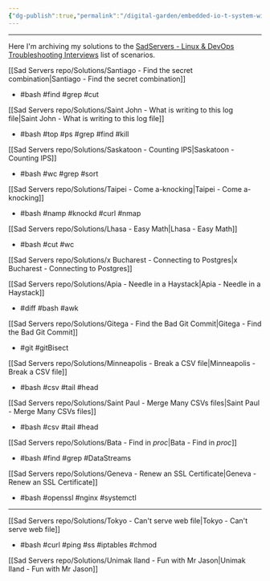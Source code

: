 ```yaml
---
{"dg-publish":true,"permalink":"/digital-garden/embedded-io-t-system-with-res-tful-api-from-stm-32-drivers-to-aws-lambda/"}
---
```


---
Here I'm archiving my solutions to the [SadServers - Linux & DevOps Troubleshooting Interviews](https://sadservers.com/) list of scenarios.

[[Sad Servers repo/Solutions/Santiago - Find the secret combination\|Santiago - Find the secret combination]]
- #bash #find #grep #cut  

[[Sad Servers repo/Solutions/Saint John - What is writing to this log file\|Saint John - What is writing to this log file]]
- #bash #top #ps #grep #find #kill

[[Sad Servers repo/Solutions/Saskatoon - Counting IPS\|Saskatoon - Counting IPS]]
- #bash #wc #grep #sort

[[Sad Servers repo/Solutions/Taipei - Come a-knocking\|Taipei - Come a-knocking]]
- #bash #namp #knockd #curl #nmap

[[Sad Servers repo/Solutions/Lhasa - Easy Math\|Lhasa - Easy Math]]
- #bash #cut #wc 

[[Sad Servers repo/Solutions/x Bucharest - Connecting to Postgres\|x Bucharest - Connecting to Postgres]]

[[Sad Servers repo/Solutions/Apia - Needle in a Haystack\|Apia - Needle in a Haystack]]
- #diff #bash #awk

[[Sad Servers repo/Solutions/Gitega - Find the Bad Git Commit\|Gitega - Find the Bad Git Commit]]
- #git #gitBisect

[[Sad Servers repo/Solutions/Minneapolis - Break a CSV file\|Minneapolis - Break a CSV file]]
- #bash #csv #tail #head

[[Sad Servers repo/Solutions/Saint Paul - Merge Many CSVs files\|Saint Paul - Merge Many CSVs files]]
- #bash #csv #tail #head

[[Sad Servers repo/Solutions/Bata - Find in _proc_\|Bata - Find in _proc_]]
- #bash #find #grep #DataStreams

[[Sad Servers repo/Solutions/Geneva - Renew an SSL Certificate\|Geneva - Renew an SSL Certificate]]
- #bash #openssl #nginx #systemctl

---

[[Sad Servers repo/Solutions/Tokyo - Can't serve web file\|Tokyo - Can't serve web file]]
- #bash #curl #ping #ss #iptables #chmod

[[Sad Servers repo/Solutions/Unimak Iland - Fun with Mr Jason\|Unimak Iland - Fun with Mr Jason]]
